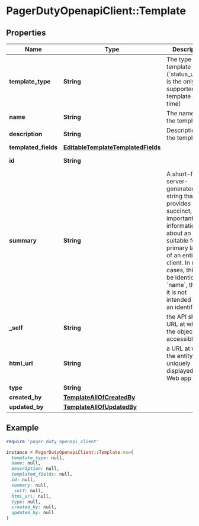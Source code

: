 # PagerDutyOpenapiClient::Template

## Properties

| Name | Type | Description | Notes |
| ---- | ---- | ----------- | ----- |
| **template_type** | **String** | The type of template (&#x60;status_update&#x60; is the only supported template at this time) | [optional] |
| **name** | **String** | The name of the template | [optional] |
| **description** | **String** | Description of the template | [optional] |
| **templated_fields** | [**EditableTemplateTemplatedFields**](EditableTemplateTemplatedFields.md) |  | [optional] |
| **id** | **String** |  | [optional][readonly] |
| **summary** | **String** | A short-form, server-generated string that provides succinct, important information about an object suitable for primary labeling of an entity in a client. In many cases, this will be identical to &#x60;name&#x60;, though it is not intended to be an identifier. | [optional][readonly] |
| **_self** | **String** | the API show URL at which the object is accessible | [optional][readonly] |
| **html_url** | **String** | a URL at which the entity is uniquely displayed in the Web app | [optional][readonly] |
| **type** | **String** |  | [optional] |
| **created_by** | [**TemplateAllOfCreatedBy**](TemplateAllOfCreatedBy.md) |  | [optional] |
| **updated_by** | [**TemplateAllOfUpdatedBy**](TemplateAllOfUpdatedBy.md) |  | [optional] |

## Example

```ruby
require 'pager_duty_openapi_client'

instance = PagerDutyOpenapiClient::Template.new(
  template_type: null,
  name: null,
  description: null,
  templated_fields: null,
  id: null,
  summary: null,
  _self: null,
  html_url: null,
  type: null,
  created_by: null,
  updated_by: null
)
```

